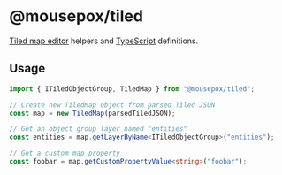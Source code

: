 # @mousepox/tiled

[Tiled map editor](https://www.mapeditor.org) helpers and [TypeScript](https://www.typescriptlang.org) definitions.

## Usage

```ts
import { ITiledObjectGroup, TiledMap } from "@mousepox/tiled";

// Create new TiledMap object from parsed Tiled JSON
const map = new TiledMap(parsedTiledJSON);

// Get an object group layer named "entities"
const entities = map.getLayerByName<ITiledObjectGroup>("entities");

// Get a custom map property
const foobar = map.getCustomPropertyValue<string>("foobar");
```
